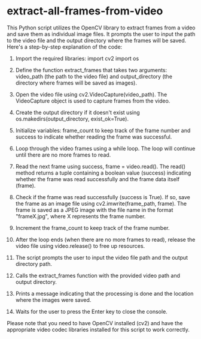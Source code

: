 # extract-all-frames-from-video
This Python script utilizes the OpenCV library to extract frames from a video and save them as individual image files. It prompts the user to input the path to the video file and the output directory where the frames will be saved. Here's a step-by-step explanation of the code:

1. Import the required libraries:
    import cv2
    import os
    
2. Define the function extract_frames that takes two arguments: video_path (the path to the video file) and output_directory (the directory where frames will be saved as images).

3. Open the video file using cv2.VideoCapture(video_path). The VideoCapture object is used to capture frames from the video.

4. Create the output directory if it doesn't exist using os.makedirs(output_directory, exist_ok=True).

5. Initialize variables: frame_count to keep track of the frame number and success to indicate whether reading the frame was successful.

6. Loop through the video frames using a while loop. The loop will continue until there are no more frames to read.

7. Read the next frame using success, frame = video.read(). The read() method returns a tuple containing a boolean value (success) indicating whether the frame was read successfully and the frame data itself (frame).

8. Check if the frame was read successfully (success is True). If so, save the frame as an image file using cv2.imwrite(frame_path, frame). The frame is saved as a JPEG image with the file name in the format "frameX.jpg", where X represents the frame number.

9. Increment the frame_count to keep track of the frame number.

10. After the loop ends (when there are no more frames to read), release the video file using video.release() to free up resources.

11. The script prompts the user to input the video file path and the output directory path.

12. Calls the extract_frames function with the provided video path and output directory.

13. Prints a message indicating that the processing is done and the location where the images were saved.

14. Waits for the user to press the Enter key to close the console.

Please note that you need to have OpenCV installed (cv2) and have the appropriate video codec libraries installed for this script to work correctly.